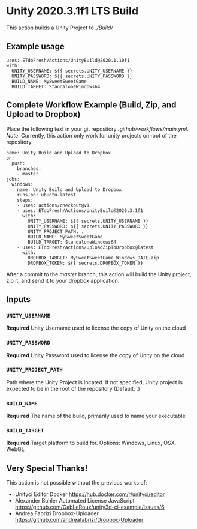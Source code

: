 # Unity 2020.3.1f1 LTS Build
This action builds a Unity Project to *./Build/*


## Example usage
```
uses: ETdoFresh/Actions/UnityBuild@2020.1.10f1
with:
  UNITY_USERNAME: ${{ secrets.UNITY_USERNAME }}
  UNITY_PASSWORD: ${{ secrets.UNITY_PASSWORD }}
  BUILD_NAME: MySweetSweetGame
  BUILD_TARGET: StandaloneWindows64
```


## Complete Workflow Example (Build, Zip, and Upload to Dropbox)
Place the following text in your git repository *.github/workflows/main.yml*.  
*Note*: Currently, this action only work for unity projects on root of the repository.
```
name: Unity Build and Upload to Dropbox
on:
  push:
    branches:
    - master
jobs:
  windows:
    name: Unity Build and Upload to Dropbox
    runs-on: ubuntu-latest    
    steps:
    - uses: actions/checkout@v1
    - uses: ETdoFresh/Actions/UnityBuild@2020.3.1f1
      with:
        UNITY_USERNAME: ${{ secrets.UNITY_USERNAME }}
        UNITY_PASSWORD: ${{ secrets.UNITY_PASSWORD }}
		UNITY_PROJECT_PATH: .
        BUILD_NAME: MySweetSweetGame
        BUILD_TARGET: StandaloneWindows64
    - uses: ETdoFresh/Actions/UploadZipToDropbox@latest
      with:
        DROPBOX_TARGET: MySweetSweetGame_Windows_DATE.zip
        DROPBOX_TOKEN: ${{ secrets.DROPBOX_TOKEN }}
```
After a commit to the *master* branch, this action will build the Unity project, zip it, and send it to your dropbox application.


## Inputs
### `UNITY_USERNAME`
**Required** Unity Username used to license the copy of Unity on the cloud

### `UNITY_PASSWORD`
**Required** Unity Password used to license the copy of Unity on the cloud

### `UNITY_PROJECT_PATH`
Path where the Unity Project is located. If not specified, Unity project is expected to be in the root of the repository (Default: .)

### `BUILD_NAME`
**Required** The name of the build, primarily used to name your executable

### `BUILD_TARGET`
**Required** Target platform to build for. Options: Windows, Linux, OSX, WebGL


## Very Special Thanks!
This action is not possible without the previous works of:
- Unityci Editor Docker https://hub.docker.com/r/unityci/editor
- Alexander Buhler Automated License JavaScript https://github.com/GabLeRoux/unity3d-ci-example/issues/6
- Andrea Fabrizi Dropbox-Uploader https://github.com/andreafabrizi/Dropbox-Uploader
